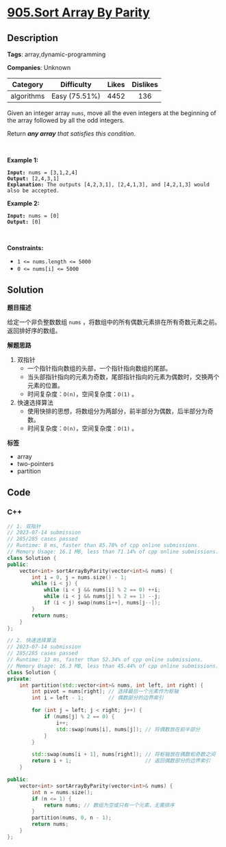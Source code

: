 # [905.Sort Array By Parity](https://leetcode.com/problems/sort-array-by-parity/description/)

## Description

**Tags**: array,dynamic-programming

**Companies**: Unknown

|  Category  |  Difficulty   | Likes | Dislikes |
| :--------: | :-----------: | :---: | :------: |
| algorithms | Easy (75.51%) | 4452  |   136    |

<p>Given an integer array <code>nums</code>, move all the even integers at the beginning of the array followed by all the odd integers.</p>
<p>Return <em><strong>any array</strong> that satisfies this condition</em>.</p>
<p>&nbsp;</p>
<p><strong class="example">Example 1:</strong></p>
<pre><code><strong>Input:</strong> nums = [3,1,2,4]
<strong>Output:</strong> [2,4,3,1]
<strong>Explanation:</strong> The outputs [4,2,3,1], [2,4,1,3], and [4,2,1,3] would also be accepted.</code></pre>
<p><strong class="example">Example 2:</strong></p>
<pre><code><strong>Input:</strong> nums = [0]
<strong>Output:</strong> [0]</code></pre>
<p>&nbsp;</p>
<p><strong>Constraints:</strong></p>
<ul>
  <li><code>1 &lt;= nums.length &lt;= 5000</code></li>
  <li><code>0 &lt;= nums[i] &lt;= 5000</code></li>
</ul>

## Solution

**题目描述**

给定一个非负整数数组 `nums` ，将数组中的所有偶数元素排在所有奇数元素之前。返回排好序的数组。

**解题思路**

1. 双指针
   - 一个指针指向数组的头部，一个指针指向数组的尾部。
   - 当头部指针指向的元素为奇数，尾部指针指向的元素为偶数时，交换两个元素的位置。
   - 时间复杂度：`O(n)`，空间复杂度：`O(1)` 。
2. 快速选择算法
   - 使用快排的思想，将数组分为两部分，前半部分为偶数，后半部分为奇数。
   - 时间复杂度：`O(n)`，空间复杂度：`O(1)` 。

**标签**

- array
- two-pointers
- partition

<!-- code start -->
## Code

### C++

```cpp
// 1. 双指针
// 2023-07-14 submission
// 285/285 cases passed
// Runtime: 8 ms, faster than 85.78% of cpp online submissions.
// Memory Usage: 16.1 MB, less than 71.14% of cpp online submissions.
class Solution {
public:
    vector<int> sortArrayByParity(vector<int>& nums) {
        int i = 0, j = nums.size() - 1;
        while (i < j) {
            while (i < j && nums[i] % 2 == 0) ++i;
            while (i < j && nums[j] % 2 == 1) --j;
            if (i < j) swap(nums[i++], nums[j--]);
        }
        return nums;
    }
};
```

```cpp
// 2. 快速选择算法
// 2023-07-14 submission
// 285/285 cases passed
// Runtime: 13 ms, faster than 52.34% of cpp online submissions.
// Memory Usage: 16.3 MB, less than 45.44% of cpp online submissions.
class Solution {
private:
    int partition(std::vector<int>& nums, int left, int right) {
        int pivot = nums[right]; // 选择最后一个元素作为枢轴
        int i = left - 1;        // 偶数部分的边界索引

        for (int j = left; j < right; j++) {
            if (nums[j] % 2 == 0) {
                i++;
                std::swap(nums[i], nums[j]); // 将偶数放在前半部分
            }
        }

        std::swap(nums[i + 1], nums[right]); // 将枢轴放在偶数和奇数之间
        return i + 1;                        // 返回偶数部分的边界索引
    }

public:
    vector<int> sortArrayByParity(vector<int>& nums) {
        int n = nums.size();
        if (n <= 1) {
            return nums; // 数组为空或只有一个元素，无需排序
        }
        partition(nums, 0, n - 1);
        return nums;
    }
};
```

<!-- code end -->
